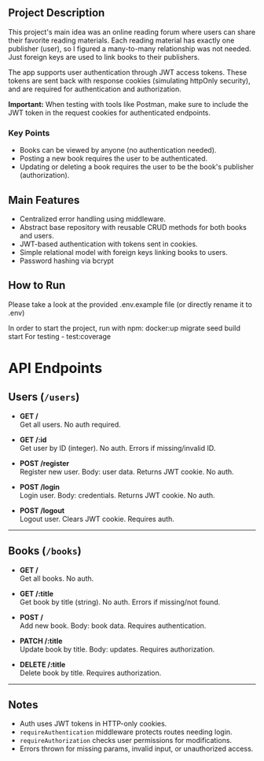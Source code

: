 ## Project Description

This project's main idea was an online reading forum where users can share their favorite reading materials. Each reading material has exactly one publisher (user), so I figured a many-to-many relationship was not needed. Just foreign keys are used to link books to their publishers.

The app supports user authentication through JWT access tokens. These tokens are sent back with response cookies (simulating httpOnly security), and are required for authentication and authorization.

**Important:** When testing with tools like Postman, make sure to include the JWT token in the request cookies for authenticated endpoints.

### Key Points

- Books can be viewed by anyone (no authentication needed).
- Posting a new book requires the user to be authenticated.
- Updating or deleting a book requires the user to be the book's publisher (authorization).

## Main Features

- Centralized error handling using middleware.
- Abstract base repository with reusable CRUD methods for both books and users.
- JWT-based authentication with tokens sent in cookies.
- Simple relational model with foreign keys linking books to users.
- Password hashing via bcrypt

## How to Run

Please take a look at the provided .env.example file (or directly rename it to .env)

In order to start the project, run with npm:
docker:up
migrate
seed
build
start
For testing - test:coverage

# API Endpoints

## Users (`/users`)

- **GET /**  
  Get all users. No auth required.

- **GET /:id**  
  Get user by ID (integer). No auth. Errors if missing/invalid ID.

- **POST /register**  
  Register new user. Body: user data. Returns JWT cookie. No auth.

- **POST /login**  
  Login user. Body: credentials. Returns JWT cookie. No auth.

- **POST /logout**  
  Logout user. Clears JWT cookie. Requires auth.

---

## Books (`/books`)

- **GET /**  
  Get all books. No auth.

- **GET /:title**  
  Get book by title (string). No auth. Errors if missing/not found.

- **POST /**  
  Add new book. Body: book data. Requires authentication.

- **PATCH /:title**  
  Update book by title. Body: updates. Requires authorization.

- **DELETE /:title**  
  Delete book by title. Requires authorization.

---

## Notes

- Auth uses JWT tokens in HTTP-only cookies.
- `requireAuthentication` middleware protects routes needing login.
- `requireAuthorization` checks user permissions for modifications.
- Errors thrown for missing params, invalid input, or unauthorized access.
